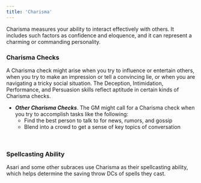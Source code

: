 ```yaml
---
title: 'Charisma'
---
```


Charisma measures your ability to interact effectively with others. It includes such factors as confidence and eloquence,
and it can represent a charming or commanding personality.

### Charisma Checks

A Charisma check might arise when you try to influence or entertain others, when you try to make an impression or
tell a convincing lie, or when you are navigating a tricky social situation. The Deception, Intimidation, Performance,
and Persuasion skills reflect aptitude in certain kinds of Charisma checks.

<skill-list abilityLimit="Charisma"></skill-list>
- __*Other Charisma Checks*__. The GM might call for a Charisma check when you try to accomplish tasks like the following:
  - Find the best person to talk to for news, rumors, and gossip
  - Blend into a crowd to get a sense of key topics of conversation

&nbsp;

### Spellcasting Ability
Asari and some other subraces use Charisma as their spellcasting ability, which helps determine the saving
throw DCs of spells they cast.

<source-reference pages="82-83"></source-reference>
